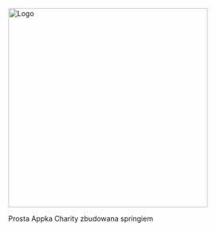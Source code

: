 <img alt="Logo" src="http://coderslab.pl/svg/logo-coderslab.svg" width="400">


Prosta Appka Charity zbudowana springiem
